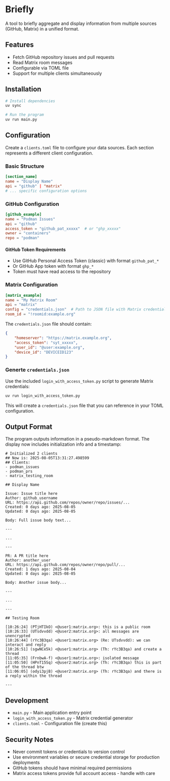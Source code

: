 # Briefly

A tool to briefly aggregate and display information from multiple sources (GitHub, Matrix) in a unified format.

## Features

- Fetch GitHub repository issues and pull requests
- Read Matrix room messages
- Configurable via TOML file
- Support for multiple clients simultaneously

## Installation

```bash
# Install dependencies
uv sync

# Run the program
uv run main.py
```

## Configuration

Create a `clients.toml` file to configure your data sources. Each section represents a different client configuration.

### Basic Structure

```toml
[section_name]
name = "Display Name"
api = "github" | "matrix"
# ... specific configuration options
```

### GitHub Configuration

```toml
[github_example]
name = "Podman Issues"
api = "github"
access_token = "github_pat_xxxxx"  # or "ghp_xxxxx"
owner = "containers"
repo = "podman"
```

#### GitHub Token Requirements
- Use GitHub Personal Access Token (classic) with format `github_pat_*` 
- Or GitHub App token with format `ghp_*`
- Token must have read access to the repository

### Matrix Configuration

```toml
[matrix_example]
name = "My Matrix Room"
api = "matrix"
config = "credentials.json"  # Path to JSON file with Matrix credentials
room_id = "!roomid:example.org"
```

The `credentials.json` file should contain:
```json
{
    "homeserver": "https://matrix.example.org",
    "access_token": "syt_xxxxx",
    "user_id": "@user:example.org",
    "device_id": "DEVICEID123"
}
```

### Generte `credentials.json`

Use the included `login_with_access_token.py` script to generate Matrix credentials:

```bash
uv run login_with_access_token.py
```

This will create a `credentials.json` file that you can reference in your TOML configuration.


## Output Format

The program outputs information in a pseudo-markdown format. The display now includes initialization info and a timestamp:

```
# Initialized 2 clients
## Now is: 2025-08-05T13:31:27.498599
## Clients:
- podman_issues
- podman_prs
- matrix_testing_room

## Display Name

Issue: Issue title here
Author: github_username
URL: https://api.github.com/repos/owner/repo/issues/...
Created: 0 days ago: 2025-08-05
Updated: 0 days ago: 2025-08-05

Body: Full issue body text...

---

...

---

PR: A PR title here
Author: another_user
URL: https://api.github.com/repos/owner/repo/pull/...
Created: 1 days ago: 2025-08-04
Updated: 0 days ago: 2025-08-05

Body: Another issue body...

---

...

---

## Testing Room

[10:26:24] (PTjHTIkO) <@user1:matrix.org>: this is a public room
[10:26:33] (UTsdvvdd) <@user2:matrix.org>: all messages are unencrypted
[10:26:44] (rYc3B3qa) <@user1:matrix.org> (Re: UTsdvvdd): we can interact and reply
[10:26:51] (sgwNCe5k) <@user1:matrix.org> (Th: rYc3B3qa) and create a thread
[11:05:35] (FrnbwA-f) <@user1:matrix.org>: isolated message
[11:05:50] (HPnT15Sq) <@user2:matrix.org> (Th: rYc3B3qa) this is part of the thread btw
[11:06:05] (odyi3pjB) <@user2:matrix.org> (Th: rYc3B3qa) and there is a reply within the thread

---
```

## Development

- `main.py` - Main application entry point
- `login_with_access_token.py` - Matrix credential generator
- `clients.toml` - Configuration file (create this)

## Security Notes

- Never commit tokens or credentials to version control
- Use environment variables or secure credential storage for production deployments
- GitHub tokens should have minimal required permissions
- Matrix access tokens provide full account access - handle with care

